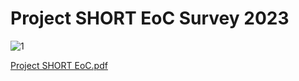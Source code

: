 # Project SHORT EoC Survey 2023

![1](https://github.com/sfreis/ProjectSHORT_EoC23/assets/54371512/9d635e84-aa2c-4f3e-af41-753949ebbde0)


[Project SHORT EoC.pdf](https://github.com/sfreis/ProjectSHORT_EoC23/files/12230517/Project.SHORT.EoC.pdf)
